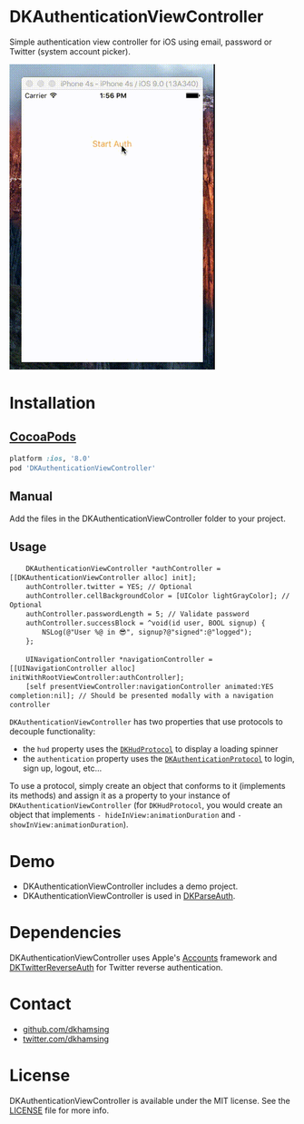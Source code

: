 # DKAuthenticationViewController

Simple authentication view controller for iOS using email, password or Twitter (system account picker).

![](Assets/demo.gif)

# Installation

## [CocoaPods](https://cocoapods.org/)

``` ruby
platform :ios, '8.0'
pod 'DKAuthenticationViewController'
```

## Manual

Add the files in the DKAuthenticationViewController folder to your project.

## Usage

``` objc
    DKAuthenticationViewController *authController = [[DKAuthenticationViewController alloc] init];
    authController.twitter = YES; // Optional
    authController.cellBackgroundColor = [UIColor lightGrayColor]; // Optional
    authController.passwordLength = 5; // Validate password 
    authController.successBlock = ^void(id user, BOOL signup) {
        NSLog(@"User %@ in 😎", signup?@"signed":@"logged");
    };
    
    UINavigationController *navigationController = [[UINavigationController alloc] initWithRootViewController:authController];
    [self presentViewController:navigationController animated:YES completion:nil]; // Should be presented modally with a navigation controller
```

`DKAuthenticationViewController` has two properties that use protocols to decouple functionality:
- the `hud` property uses the [`DKHudProtocol`](https://github.com/dkhamsing/DKAuthenticationViewController/blob/master/DKAuthenticationViewController/DKHudProtocol.h) to display a loading spinner
- the `authentication` property uses the [`DKAuthenticationProtocol`](https://github.com/dkhamsing/DKAuthenticationViewController/blob/master/DKAuthenticationViewController/DKAuthenticationProtocol.h) to login, sign up, logout, etc...

To use a protocol, simply create an object that conforms to it (implements its methods) and assign it as a property to your instance of `DKAuthenticationViewController` (for `DKHudProtocol`, you would create an object that implements `- hideInView:animationDuration` and `- showInView:animationDuration`).

# Demo

- DKAuthenticationViewController includes a demo project.
- DKAuthenticationViewController is used in [DKParseAuth](https://github.com/dkhamsing/DKParseAuth).

# Dependencies

DKAuthenticationViewController uses Apple's [Accounts](https://developer.apple.com/library/prerelease/ios/documentation/Accounts/Reference/AccountsFrameworkRef/index.html) framework and [DKTwitterReverseAuth](https://github.com/dkhamsing/DKTwitterReverseAuth) for Twitter reverse authentication.

# Contact

- [github.com/dkhamsing](https://github.com/dkhamsing)
- [twitter.com/dkhamsing](https://twitter.com/dkhamsing)

# License

DKAuthenticationViewController is available under the MIT license. See the [LICENSE](LICENSE) file for more info.
